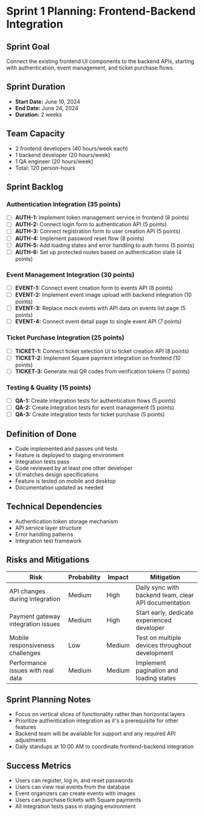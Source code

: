# Sprint 1 Planning: Frontend-Backend Integration

## Sprint Goal
Connect the existing frontend UI components to the backend APIs, starting with authentication, event management, and ticket purchase flows.

## Sprint Duration
- **Start Date:** June 10, 2024
- **End Date:** June 24, 2024
- **Duration:** 2 weeks

## Team Capacity
- 2 frontend developers (40 hours/week each)
- 1 backend developer (20 hours/week)
- 1 QA engineer (20 hours/week)
- Total: 120 person-hours

## Sprint Backlog

### Authentication Integration (35 points)
- [ ] **AUTH-1:** Implement token management service in frontend (8 points)
- [ ] **AUTH-2:** Connect login form to authentication API (5 points)
- [ ] **AUTH-3:** Connect registration form to user creation API (5 points)
- [ ] **AUTH-4:** Implement password reset flow (8 points)
- [ ] **AUTH-5:** Add loading states and error handling to auth forms (5 points)
- [ ] **AUTH-6:** Set up protected routes based on authentication state (4 points)

### Event Management Integration (30 points)
- [ ] **EVENT-1:** Connect event creation form to events API (8 points)
- [ ] **EVENT-2:** Implement event image upload with backend integration (10 points)
- [ ] **EVENT-3:** Replace mock events with API data on events list page (5 points)
- [ ] **EVENT-4:** Connect event detail page to single event API (7 points)

### Ticket Purchase Integration (25 points)
- [ ] **TICKET-1:** Connect ticket selection UI to ticket creation API (8 points)
- [ ] **TICKET-2:** Implement Square payment integration on frontend (10 points)
- [ ] **TICKET-3:** Generate real QR codes from verification tokens (7 points)

### Testing & Quality (15 points)
- [ ] **QA-1:** Create integration tests for authentication flows (5 points)
- [ ] **QA-2:** Create integration tests for event management (5 points)
- [ ] **QA-3:** Create integration tests for ticket purchase (5 points)

## Definition of Done
- Code implemented and passes unit tests
- Feature is deployed to staging environment
- Integration tests pass
- Code reviewed by at least one other developer
- UI matches design specifications
- Feature is tested on mobile and desktop
- Documentation updated as needed

## Technical Dependencies
- Authentication token storage mechanism
- API service layer structure
- Error handling patterns
- Integration test framework

## Risks and Mitigations
| Risk | Probability | Impact | Mitigation |
|------|------------|--------|------------|
| API changes during integration | Medium | High | Daily sync with backend team, clear API documentation |
| Payment gateway integration issues | Medium | High | Start early, dedicate experienced developer |
| Mobile responsiveness challenges | Low | Medium | Test on multiple devices throughout development |
| Performance issues with real data | Medium | Medium | Implement pagination and loading states |

## Sprint Planning Notes
- Focus on vertical slices of functionality rather than horizontal layers
- Prioritize authentication integration as it's a prerequisite for other features
- Backend team will be available for support and any required API adjustments
- Daily standups at 10:00 AM to coordinate frontend-backend integration

## Success Metrics
- Users can register, log in, and reset passwords
- Users can view real events from the database
- Event organizers can create events with images
- Users can purchase tickets with Square payments
- All integration tests pass in staging environment 